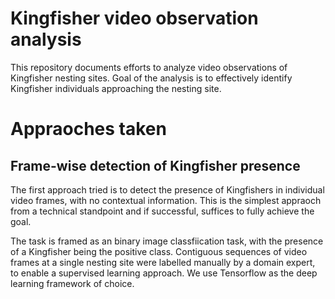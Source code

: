 # Kingfisher video observation analysis
This repository documents efforts to analyze video observations of Kingfisher nesting sites.
Goal of the analysis is to effectively identify Kingfisher individuals approaching the nesting site.

# Appraoches taken
## Frame-wise detection of Kingfisher presence
The first approach tried is to detect the presence of Kingfishers in individual video frames, with no contextual information.
This is the simplest appraoch from a technical standpoint and if successful, suffices to fully achieve the goal.

The task is framed as an binary image classfiication task, with the presence of a Kingfisher being the positive class.
Contiguous sequences of video frames at a single nesting site were labelled manually by a domain expert, to enable a supervised learning approach.
We use Tensorflow as the deep learning framework of choice.
